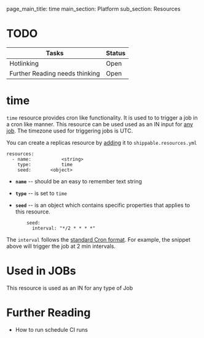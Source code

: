 page_main_title: time
main_section: Platform
sub_section: Resources

# TODO
| Tasks   |      Status    | 
|----------|-------------|
| Hotlinking |  Open | 
| Further Reading needs thinking|  Open |

# time
`time` resource provides cron like functionality. It is used to to trigger a job in a cron like manner. This resource can be used used as an IN input for [any job](jobs-overview/). The timezone used for triggering jobs is UTC.

You can create a replicas resource by [adding](resources-working-wth#adding) it to `shippable.resources.yml`

```
resources:
  - name: 			<string>
    type: 			time
    seed:		<object>
```

* **`name`** -- should be an easy to remember text string

* **`type`** -- is set to `time`

* **`seed`** -- is an object which contains specific properties that applies to this resource. 
	
	```
		seed:
		  interval: "*/2 * * * *"
	```
The `interval` follows the [standard Cron format](https://en.wikipedia.org/wiki/Cron). For example, the snippet above will trigger the job at 2 min intervals.
 
# Used in JOBs
This resource is used as an IN for any type of Job

# Further Reading
* How to run schedule CI runs
